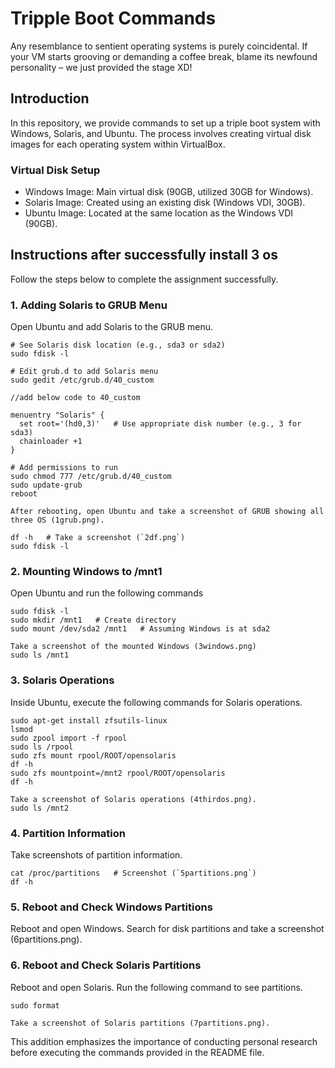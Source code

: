 # Tripple Boot Commands
 Any resemblance to sentient operating systems is purely coincidental. If your VM starts grooving or demanding a coffee break, blame its newfound personality – we just provided the stage XD!
 
## Introduction
In this repository, we provide commands to set up a triple boot system with Windows, Solaris, and Ubuntu. The process involves creating virtual disk images for each operating system within VirtualBox.

### Virtual Disk Setup
- Windows Image: Main virtual disk (90GB, utilized 30GB for Windows).
- Solaris Image: Created using an existing disk (Windows VDI, 30GB).
- Ubuntu Image: Located at the same location as the Windows VDI (90GB).

## Instructions after successfully install 3 os
Follow the steps below to complete the assignment successfully.

### 1. Adding Solaris to GRUB Menu
Open Ubuntu and add Solaris to the GRUB menu.
```
# See Solaris disk location (e.g., sda3 or sda2)
sudo fdisk -l

# Edit grub.d to add Solaris menu
sudo gedit /etc/grub.d/40_custom

//add below code to 40_custom

menuentry "Solaris" {
  set root='(hd0,3)'   # Use appropriate disk number (e.g., 3 for sda3)
  chainloader +1
}

# Add permissions to run
sudo chmod 777 /etc/grub.d/40_custom
sudo update-grub
reboot

After rebooting, open Ubuntu and take a screenshot of GRUB showing all three OS (1grub.png).

df -h   # Take a screenshot (`2df.png`)
sudo fdisk -l

```
### 2. Mounting Windows to /mnt1
Open Ubuntu and run the following commands
```
sudo fdisk -l
sudo mkdir /mnt1   # Create directory
sudo mount /dev/sda2 /mnt1   # Assuming Windows is at sda2

Take a screenshot of the mounted Windows (3windows.png)
sudo ls /mnt1

```

### 3. Solaris Operations
Inside Ubuntu, execute the following commands for Solaris operations.
```
sudo apt-get install zfsutils-linux
lsmod
sudo zpool import -f rpool
sudo ls /rpool
sudo zfs mount rpool/ROOT/opensolaris
df -h
sudo zfs mountpoint=/mnt2 rpool/ROOT/opensolaris
df -h

Take a screenshot of Solaris operations (4thirdos.png).
sudo ls /mnt2

```

### 4. Partition Information
Take screenshots of partition information.
```
cat /proc/partitions   # Screenshot (`5partitions.png`)
df -h

```
### 5. Reboot and Check Windows Partitions
Reboot and open Windows. Search for disk partitions and take a screenshot (6partitions.png).

### 6. Reboot and Check Solaris Partitions
Reboot and open Solaris. Run the following command to see partitions.
```
sudo format

Take a screenshot of Solaris partitions (7partitions.png).
```

This addition emphasizes the importance of conducting personal research before executing the commands provided in the README file.

